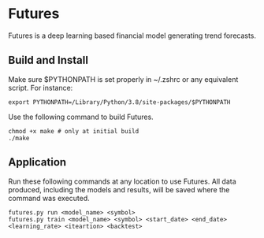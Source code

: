 # Futures

Futures is a deep learning based financial model generating trend forecasts.

## Build and Install
Make sure $PYTHONPATH is set properly in ~/.zshrc or any equivalent script. For instance:
~~~~~~~~~~~~~~~~~~~~~~
export PYTHONPATH=/Library/Python/3.8/site-packages/$PYTHONPATH
~~~~~~~~~~~~~~~~~~~~~~

Use the following command to build Futures.
~~~~~~~~~~~~~~~~~~~~~~~
chmod +x make # only at initial build
./make
~~~~~~~~~~~~~~~~~~~~~~~

## Application
Run these following commands at any location to use Futures.
All data produced, including the models and results, will be saved where the command was executed.
~~~~~~~~~~~~~~~~~~~~~~~
futures.py run <model_name> <symbol>
futures.py train <model_name> <symbol> <start_date> <end_date> <learning_rate> <iteartion> <backtest>
~~~~~~~~~~~~~~~~~~~~~~~

